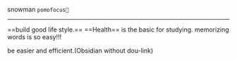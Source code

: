 snowman
`pomofocus🌟`
*********

==build good life style.==
==Health== is the basic for studying.
memorizing words is so easy!!!

be easier and efficient.(Obsidian without dou-link)
